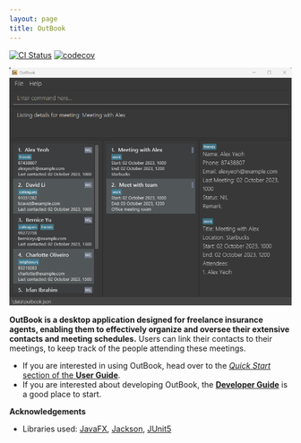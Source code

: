 ```yaml
---
layout: page
title: OutBook
---
```


[![CI Status](https://github.com/AY2324S1-CS2103T-F12-4/tp/workflows/Java%20CI/badge.svg)](https://github.com/AY2324S1-CS2103T-F12-4/tp/actions)
[![codecov](https://codecov.io/gh/AY2324S1-CS2103T-F12-4/tp/branch/master/graph/badge.svg)](https://codecov.io/gh/AY2324S1-CS2103T-F12-4/tp)

![Ui](images/Ui.png)

**OutBook is a desktop application designed for freelance insurance agents, enabling them to effectively organize and oversee their extensive contacts and meeting schedules.** Users can link their contacts to their meetings, to keep track of the people attending these meetings.

* If you are interested in using OutBook, head over to the [_Quick Start_ section of the **User Guide**](UserGuide.html#quick-start).
* If you are interested about developing OutBook, the [**Developer Guide**](DeveloperGuide.html) is a good place to start.


**Acknowledgements**

* Libraries used: [JavaFX](https://openjfx.io/), [Jackson](https://github.com/FasterXML/jackson), [JUnit5](https://github.com/junit-team/junit5)
